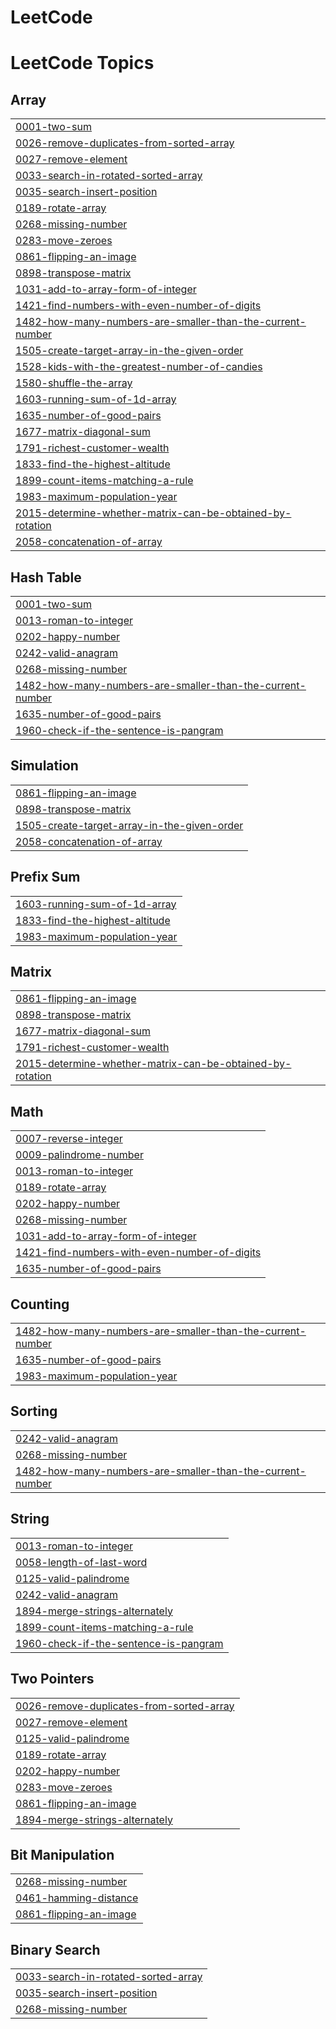 # LeetCode
<!---LeetCode Topics Start-->
# LeetCode Topics
## Array
|  |
| ------- |
| [0001-two-sum](https://github.com/PanchaxariS/LeetCode/tree/master/0001-two-sum) |
| [0026-remove-duplicates-from-sorted-array](https://github.com/PanchaxariS/LeetCode/tree/master/0026-remove-duplicates-from-sorted-array) |
| [0027-remove-element](https://github.com/PanchaxariS/LeetCode/tree/master/0027-remove-element) |
| [0033-search-in-rotated-sorted-array](https://github.com/PanchaxariS/LeetCode/tree/master/0033-search-in-rotated-sorted-array) |
| [0035-search-insert-position](https://github.com/PanchaxariS/LeetCode/tree/master/0035-search-insert-position) |
| [0189-rotate-array](https://github.com/PanchaxariS/LeetCode/tree/master/0189-rotate-array) |
| [0268-missing-number](https://github.com/PanchaxariS/LeetCode/tree/master/0268-missing-number) |
| [0283-move-zeroes](https://github.com/PanchaxariS/LeetCode/tree/master/0283-move-zeroes) |
| [0861-flipping-an-image](https://github.com/PanchaxariS/LeetCode/tree/master/0861-flipping-an-image) |
| [0898-transpose-matrix](https://github.com/PanchaxariS/LeetCode/tree/master/0898-transpose-matrix) |
| [1031-add-to-array-form-of-integer](https://github.com/PanchaxariS/LeetCode/tree/master/1031-add-to-array-form-of-integer) |
| [1421-find-numbers-with-even-number-of-digits](https://github.com/PanchaxariS/LeetCode/tree/master/1421-find-numbers-with-even-number-of-digits) |
| [1482-how-many-numbers-are-smaller-than-the-current-number](https://github.com/PanchaxariS/LeetCode/tree/master/1482-how-many-numbers-are-smaller-than-the-current-number) |
| [1505-create-target-array-in-the-given-order](https://github.com/PanchaxariS/LeetCode/tree/master/1505-create-target-array-in-the-given-order) |
| [1528-kids-with-the-greatest-number-of-candies](https://github.com/PanchaxariS/LeetCode/tree/master/1528-kids-with-the-greatest-number-of-candies) |
| [1580-shuffle-the-array](https://github.com/PanchaxariS/LeetCode/tree/master/1580-shuffle-the-array) |
| [1603-running-sum-of-1d-array](https://github.com/PanchaxariS/LeetCode/tree/master/1603-running-sum-of-1d-array) |
| [1635-number-of-good-pairs](https://github.com/PanchaxariS/LeetCode/tree/master/1635-number-of-good-pairs) |
| [1677-matrix-diagonal-sum](https://github.com/PanchaxariS/LeetCode/tree/master/1677-matrix-diagonal-sum) |
| [1791-richest-customer-wealth](https://github.com/PanchaxariS/LeetCode/tree/master/1791-richest-customer-wealth) |
| [1833-find-the-highest-altitude](https://github.com/PanchaxariS/LeetCode/tree/master/1833-find-the-highest-altitude) |
| [1899-count-items-matching-a-rule](https://github.com/PanchaxariS/LeetCode/tree/master/1899-count-items-matching-a-rule) |
| [1983-maximum-population-year](https://github.com/PanchaxariS/LeetCode/tree/master/1983-maximum-population-year) |
| [2015-determine-whether-matrix-can-be-obtained-by-rotation](https://github.com/PanchaxariS/LeetCode/tree/master/2015-determine-whether-matrix-can-be-obtained-by-rotation) |
| [2058-concatenation-of-array](https://github.com/PanchaxariS/LeetCode/tree/master/2058-concatenation-of-array) |
## Hash Table
|  |
| ------- |
| [0001-two-sum](https://github.com/PanchaxariS/LeetCode/tree/master/0001-two-sum) |
| [0013-roman-to-integer](https://github.com/PanchaxariS/LeetCode/tree/master/0013-roman-to-integer) |
| [0202-happy-number](https://github.com/PanchaxariS/LeetCode/tree/master/0202-happy-number) |
| [0242-valid-anagram](https://github.com/PanchaxariS/LeetCode/tree/master/0242-valid-anagram) |
| [0268-missing-number](https://github.com/PanchaxariS/LeetCode/tree/master/0268-missing-number) |
| [1482-how-many-numbers-are-smaller-than-the-current-number](https://github.com/PanchaxariS/LeetCode/tree/master/1482-how-many-numbers-are-smaller-than-the-current-number) |
| [1635-number-of-good-pairs](https://github.com/PanchaxariS/LeetCode/tree/master/1635-number-of-good-pairs) |
| [1960-check-if-the-sentence-is-pangram](https://github.com/PanchaxariS/LeetCode/tree/master/1960-check-if-the-sentence-is-pangram) |
## Simulation
|  |
| ------- |
| [0861-flipping-an-image](https://github.com/PanchaxariS/LeetCode/tree/master/0861-flipping-an-image) |
| [0898-transpose-matrix](https://github.com/PanchaxariS/LeetCode/tree/master/0898-transpose-matrix) |
| [1505-create-target-array-in-the-given-order](https://github.com/PanchaxariS/LeetCode/tree/master/1505-create-target-array-in-the-given-order) |
| [2058-concatenation-of-array](https://github.com/PanchaxariS/LeetCode/tree/master/2058-concatenation-of-array) |
## Prefix Sum
|  |
| ------- |
| [1603-running-sum-of-1d-array](https://github.com/PanchaxariS/LeetCode/tree/master/1603-running-sum-of-1d-array) |
| [1833-find-the-highest-altitude](https://github.com/PanchaxariS/LeetCode/tree/master/1833-find-the-highest-altitude) |
| [1983-maximum-population-year](https://github.com/PanchaxariS/LeetCode/tree/master/1983-maximum-population-year) |
## Matrix
|  |
| ------- |
| [0861-flipping-an-image](https://github.com/PanchaxariS/LeetCode/tree/master/0861-flipping-an-image) |
| [0898-transpose-matrix](https://github.com/PanchaxariS/LeetCode/tree/master/0898-transpose-matrix) |
| [1677-matrix-diagonal-sum](https://github.com/PanchaxariS/LeetCode/tree/master/1677-matrix-diagonal-sum) |
| [1791-richest-customer-wealth](https://github.com/PanchaxariS/LeetCode/tree/master/1791-richest-customer-wealth) |
| [2015-determine-whether-matrix-can-be-obtained-by-rotation](https://github.com/PanchaxariS/LeetCode/tree/master/2015-determine-whether-matrix-can-be-obtained-by-rotation) |
## Math
|  |
| ------- |
| [0007-reverse-integer](https://github.com/PanchaxariS/LeetCode/tree/master/0007-reverse-integer) |
| [0009-palindrome-number](https://github.com/PanchaxariS/LeetCode/tree/master/0009-palindrome-number) |
| [0013-roman-to-integer](https://github.com/PanchaxariS/LeetCode/tree/master/0013-roman-to-integer) |
| [0189-rotate-array](https://github.com/PanchaxariS/LeetCode/tree/master/0189-rotate-array) |
| [0202-happy-number](https://github.com/PanchaxariS/LeetCode/tree/master/0202-happy-number) |
| [0268-missing-number](https://github.com/PanchaxariS/LeetCode/tree/master/0268-missing-number) |
| [1031-add-to-array-form-of-integer](https://github.com/PanchaxariS/LeetCode/tree/master/1031-add-to-array-form-of-integer) |
| [1421-find-numbers-with-even-number-of-digits](https://github.com/PanchaxariS/LeetCode/tree/master/1421-find-numbers-with-even-number-of-digits) |
| [1635-number-of-good-pairs](https://github.com/PanchaxariS/LeetCode/tree/master/1635-number-of-good-pairs) |
## Counting
|  |
| ------- |
| [1482-how-many-numbers-are-smaller-than-the-current-number](https://github.com/PanchaxariS/LeetCode/tree/master/1482-how-many-numbers-are-smaller-than-the-current-number) |
| [1635-number-of-good-pairs](https://github.com/PanchaxariS/LeetCode/tree/master/1635-number-of-good-pairs) |
| [1983-maximum-population-year](https://github.com/PanchaxariS/LeetCode/tree/master/1983-maximum-population-year) |
## Sorting
|  |
| ------- |
| [0242-valid-anagram](https://github.com/PanchaxariS/LeetCode/tree/master/0242-valid-anagram) |
| [0268-missing-number](https://github.com/PanchaxariS/LeetCode/tree/master/0268-missing-number) |
| [1482-how-many-numbers-are-smaller-than-the-current-number](https://github.com/PanchaxariS/LeetCode/tree/master/1482-how-many-numbers-are-smaller-than-the-current-number) |
## String
|  |
| ------- |
| [0013-roman-to-integer](https://github.com/PanchaxariS/LeetCode/tree/master/0013-roman-to-integer) |
| [0058-length-of-last-word](https://github.com/PanchaxariS/LeetCode/tree/master/0058-length-of-last-word) |
| [0125-valid-palindrome](https://github.com/PanchaxariS/LeetCode/tree/master/0125-valid-palindrome) |
| [0242-valid-anagram](https://github.com/PanchaxariS/LeetCode/tree/master/0242-valid-anagram) |
| [1894-merge-strings-alternately](https://github.com/PanchaxariS/LeetCode/tree/master/1894-merge-strings-alternately) |
| [1899-count-items-matching-a-rule](https://github.com/PanchaxariS/LeetCode/tree/master/1899-count-items-matching-a-rule) |
| [1960-check-if-the-sentence-is-pangram](https://github.com/PanchaxariS/LeetCode/tree/master/1960-check-if-the-sentence-is-pangram) |
## Two Pointers
|  |
| ------- |
| [0026-remove-duplicates-from-sorted-array](https://github.com/PanchaxariS/LeetCode/tree/master/0026-remove-duplicates-from-sorted-array) |
| [0027-remove-element](https://github.com/PanchaxariS/LeetCode/tree/master/0027-remove-element) |
| [0125-valid-palindrome](https://github.com/PanchaxariS/LeetCode/tree/master/0125-valid-palindrome) |
| [0189-rotate-array](https://github.com/PanchaxariS/LeetCode/tree/master/0189-rotate-array) |
| [0202-happy-number](https://github.com/PanchaxariS/LeetCode/tree/master/0202-happy-number) |
| [0283-move-zeroes](https://github.com/PanchaxariS/LeetCode/tree/master/0283-move-zeroes) |
| [0861-flipping-an-image](https://github.com/PanchaxariS/LeetCode/tree/master/0861-flipping-an-image) |
| [1894-merge-strings-alternately](https://github.com/PanchaxariS/LeetCode/tree/master/1894-merge-strings-alternately) |
## Bit Manipulation
|  |
| ------- |
| [0268-missing-number](https://github.com/PanchaxariS/LeetCode/tree/master/0268-missing-number) |
| [0461-hamming-distance](https://github.com/PanchaxariS/LeetCode/tree/master/0461-hamming-distance) |
| [0861-flipping-an-image](https://github.com/PanchaxariS/LeetCode/tree/master/0861-flipping-an-image) |
## Binary Search
|  |
| ------- |
| [0033-search-in-rotated-sorted-array](https://github.com/PanchaxariS/LeetCode/tree/master/0033-search-in-rotated-sorted-array) |
| [0035-search-insert-position](https://github.com/PanchaxariS/LeetCode/tree/master/0035-search-insert-position) |
| [0268-missing-number](https://github.com/PanchaxariS/LeetCode/tree/master/0268-missing-number) |
<!---LeetCode Topics End-->